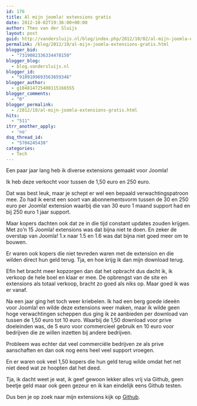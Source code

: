 ```yaml
---
id: 176
title: Al mijn joomla! extensions gratis
date: 2012-10-02T19:36:00+00:00
author: Theo van der Sluijs
layout: post
guid: http://vandersluijs.nl/blog/index.php/2012/10/02/al-mijn-joomla-extensions-gratis/
permalink: /blog/2012/10/al-mijn-joomla-extensions-gratis.html
blogger_bid:
  - "7319082336334478150"
blogger_blog:
  - blog.vandersluijs.nl
blogger_id:
  - "9109109693563659346"
blogger_author:
  - g104814725400115166555
blogger_comments:
  - "0"
blogger_permalink:
  - /2012/10/al-mijn-joomla-extensions-gratis.html
hits:
  - "511"
itrr_another_apply:
  - 'no'
dsq_thread_id:
  - "5704245430"
categories:
  - Tech
---
```

Een paar jaar lang heb ik diverse extensions gemaakt voor Joomla!

Ik heb deze verkocht voor tussen de 1,50 euro en 250 euro.

Dat was best leuk, maar je schept er wel een bepaald verwachtingspatroon mee. Zo had ik eerst een soort van abonnementsvorm tussen de 30 en 250 euro per Joomla! extension waarbij die van 30 euro 1 maand support had en bij 250 euro 1 jaar support.

Maar kopers dachten ook dat ze in die tijd constant updates zouden krijgen. Met zo&#8217;n 15 Joomla! extensions was dat bijna niet te doen. En zeker de overstap van Joomla! 1.x naar 1.5 en 1.6 was dat bijna niet goed meer om te bouwen.

Er waren ook kopers die niet tevreden waren met de extension en die wilden direct hun geld terug. Tja, en hoe krijg ik dan mijn download terug.

Efin het bracht meer kopzorgen dan dat het opbracht dus dacht ik, ik verkoop de hele boel en klaar er mee. De opbrengst van de site en extensions als totaal verkoop, bracht zo goed als niks op. Maar goed ik was er vanaf.

Na een jaar ging het toch weer kriebelen. Ik had een berg goede ideeën voor Joomla! en wilde deze extensions weer maken, maar ik wilde geen hoge verwachtingen scheppen dus ging ik ze aanbieden per download van tussen de 1,50 euro tot 10 euro. Waarbij de 1,50 download voor prive doeleinden was, de 5 euro voor commercieel gebruik en 10 euro voor bedrijven die ze willen inzetten bij andere bedrijven.

Probleem was echter dat veel commerciële bedrijven ze als prive aanschaften en dan ook nog eens heel veel support vroegen.

En er waren ook veel 1,50 kopers die hun geld terug wilde omdat het net niet deed wat ze hoopten dat het deed.

Tja, ik dacht weet je wat, ik geef gewoon lekker alles vrij via Github, geen beetje geld maar ook geen gezeur en ik kan eindelijk eens Github testen.

Dus ben je op zoek naar mijn extensions kijk op <a href="https://github.com/tvdsluijs" target="_blank">Github</a>.